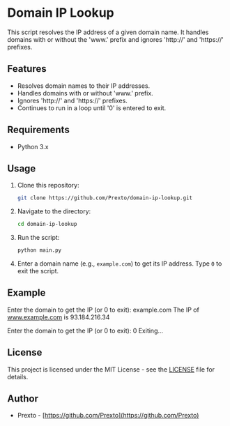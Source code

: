 # Domain IP Lookup

This script resolves the IP address of a given domain name. It handles domains with or without the 'www.' prefix and ignores 'http://' and 'https://' prefixes.

## Features

- Resolves domain names to their IP addresses.
- Handles domains with or without 'www.' prefix.
- Ignores 'http://' and 'https://' prefixes.
- Continues to run in a loop until '0' is entered to exit.

## Requirements

- Python 3.x

## Usage

1. Clone this repository:

    ```bash
    git clone https://github.com/Prexto/domain-ip-lookup.git
    ```

2. Navigate to the directory:

    ```bash
    cd domain-ip-lookup
    ```

3. Run the script:

    ```bash
    python main.py
    ```

4. Enter a domain name (e.g., `example.com`) to get its IP address. Type `0` to exit the script.

## Example

Enter the domain to get the IP (or 0 to exit): example.com
The IP of www.example.com is 93.184.216.34

Enter the domain to get the IP (or 0 to exit): 0
Exiting...


## License

This project is licensed under the MIT License - see the [LICENSE](LICENSE) file for details.

## Author

- Prexto - [https://github.com/Prexto](https://github.com/Prexto)
